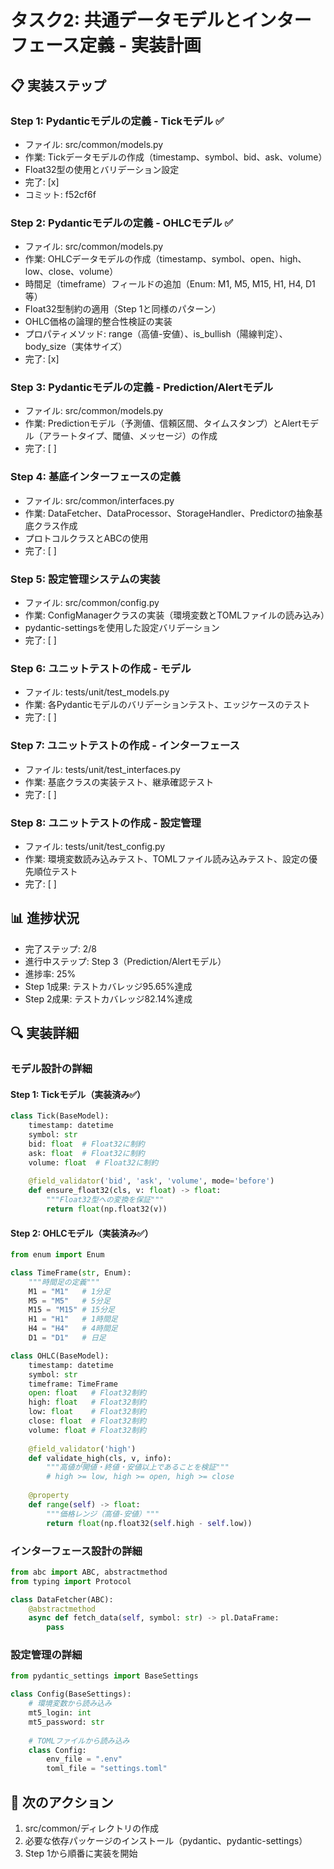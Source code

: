 # タスク2: 共通データモデルとインターフェース定義 - 実装計画

## 📋 実装ステップ

### Step 1: Pydanticモデルの定義 - Tickモデル ✅
- ファイル: src/common/models.py
- 作業: Tickデータモデルの作成（timestamp、symbol、bid、ask、volume）
- Float32型の使用とバリデーション設定
- 完了: [x]
- コミット: f52cf6f

### Step 2: Pydanticモデルの定義 - OHLCモデル ✅
- ファイル: src/common/models.py
- 作業: OHLCデータモデルの作成（timestamp、symbol、open、high、low、close、volume）
- 時間足（timeframe）フィールドの追加（Enum: M1, M5, M15, H1, H4, D1等）
- Float32型制約の適用（Step 1と同様のパターン）
- OHLC価格の論理的整合性検証の実装
- プロパティメソッド: range（高値-安値）、is_bullish（陽線判定）、body_size（実体サイズ）
- 完了: [x]

### Step 3: Pydanticモデルの定義 - Prediction/Alertモデル
- ファイル: src/common/models.py
- 作業: Predictionモデル（予測値、信頼区間、タイムスタンプ）とAlertモデル（アラートタイプ、閾値、メッセージ）の作成
- 完了: [ ]

### Step 4: 基底インターフェースの定義
- ファイル: src/common/interfaces.py
- 作業: DataFetcher、DataProcessor、StorageHandler、Predictorの抽象基底クラス作成
- プロトコルクラスとABCの使用
- 完了: [ ]

### Step 5: 設定管理システムの実装
- ファイル: src/common/config.py
- 作業: ConfigManagerクラスの実装（環境変数とTOMLファイルの読み込み）
- pydantic-settingsを使用した設定バリデーション
- 完了: [ ]

### Step 6: ユニットテストの作成 - モデル
- ファイル: tests/unit/test_models.py
- 作業: 各Pydanticモデルのバリデーションテスト、エッジケースのテスト
- 完了: [ ]

### Step 7: ユニットテストの作成 - インターフェース
- ファイル: tests/unit/test_interfaces.py
- 作業: 基底クラスの実装テスト、継承確認テスト
- 完了: [ ]

### Step 8: ユニットテストの作成 - 設定管理
- ファイル: tests/unit/test_config.py
- 作業: 環境変数読み込みテスト、TOMLファイル読み込みテスト、設定の優先順位テスト
- 完了: [ ]

## 📊 進捗状況
- 完了ステップ: 2/8
- 進行中ステップ: Step 3（Prediction/Alertモデル）
- 進捗率: 25%
- Step 1成果: テストカバレッジ95.65%達成
- Step 2成果: テストカバレッジ82.14%達成

## 🔍 実装詳細

### モデル設計の詳細

#### Step 1: Tickモデル（実装済み✅）
```python
class Tick(BaseModel):
    timestamp: datetime
    symbol: str
    bid: float  # Float32に制約
    ask: float  # Float32に制約
    volume: float  # Float32に制約
    
    @field_validator('bid', 'ask', 'volume', mode='before')
    def ensure_float32(cls, v: float) -> float:
        """Float32型への変換を保証"""
        return float(np.float32(v))
```

#### Step 2: OHLCモデル（実装済み✅）
```python
from enum import Enum

class TimeFrame(str, Enum):
    """時間足の定義"""
    M1 = "M1"   # 1分足
    M5 = "M5"   # 5分足
    M15 = "M15" # 15分足
    H1 = "H1"   # 1時間足
    H4 = "H4"   # 4時間足
    D1 = "D1"   # 日足

class OHLC(BaseModel):
    timestamp: datetime
    symbol: str
    timeframe: TimeFrame
    open: float   # Float32制約
    high: float   # Float32制約  
    low: float    # Float32制約
    close: float  # Float32制約
    volume: float # Float32制約
    
    @field_validator('high')
    def validate_high(cls, v, info):
        """高値が開値・終値・安値以上であることを検証"""
        # high >= low, high >= open, high >= close
    
    @property
    def range(self) -> float:
        """価格レンジ（高値-安値）"""
        return float(np.float32(self.high - self.low))
```

### インターフェース設計の詳細
```python
from abc import ABC, abstractmethod
from typing import Protocol

class DataFetcher(ABC):
    @abstractmethod
    async def fetch_data(self, symbol: str) -> pl.DataFrame:
        pass
```

### 設定管理の詳細
```python
from pydantic_settings import BaseSettings

class Config(BaseSettings):
    # 環境変数から読み込み
    mt5_login: int
    mt5_password: str
    
    # TOMLファイルから読み込み
    class Config:
        env_file = ".env"
        toml_file = "settings.toml"
```

## 🎯 次のアクション
1. src/common/ディレクトリの作成
2. 必要な依存パッケージのインストール（pydantic、pydantic-settings）
3. Step 1から順番に実装を開始